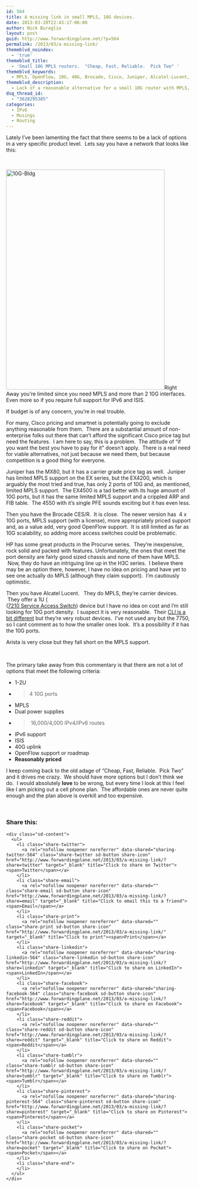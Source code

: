 ```yaml
---
id: 564
title: A missing link in small MPLS, 10G devices.
date: 2013-03-28T22:43:17-06:00
author: Nick Buraglio
layout: post
guid: http://www.forwardingplane.net/?p=564
permalink: /2013/03/a-missing-link/
themeblvd_noindex:
  - 'true'
themeblvd_title:
  - 'Small 10G MPLS routers.  "Cheap, Fast, Reliable.  Pick Two" '
themeblvd_keywords:
  - MPLS, OpenFlow, 10G, 40G, Brocade, Cisco, Juniper, Alcatel-Lucent, Arista
themeblvd_description:
  - Lack of a reasonable alternative for a small 10G router with MPLS, OpenFlow and decent TCAM.
dsq_thread_id:
  - "3628295385"
categories:
  - IPv6
  - Musings
  - Routing
---
```

Lately I&#8217;ve been lamenting the fact that there seems to be a lack of options in a very specific product level.  Lets say you have a network that looks like this:

&nbsp;

[<img class="alignleft size-full wp-image-568" alt="10G-Bldg" src="http://www.forwardingplane.net/wp-content/uploads/2013/03/10G-Bldg1.jpg" width="432" height="599" srcset="http://www.forwardingplane.net/wp-content/uploads/2013/03/10G-Bldg1.jpg 432w, http://www.forwardingplane.net/wp-content/uploads/2013/03/10G-Bldg1-216x300.jpg 216w" sizes="(max-width: 432px) 100vw, 432px" />](http://www.forwardingplane.net/wp-content/uploads/2013/03/10G-Bldg1.jpg)Right Away you&#8217;re limited since you need MPLS and more than 2 10G interfaces. Even more so if you require full support for IPv6 and ISIS.

If budget is of any concern, you&#8217;re in real trouble.

For many, Cisco pricing and smartnet is potentially going to exclude anything reasonable from them.  There are a substantial amount of non-enterprise folks out there that can&#8217;t afford the significant Cisco price tag but need the features.  I am here to say, this is a problem.  The attitude of &#8220;if you want the best you have to pay for it&#8221; doesn&#8217;t apply.  There is a real need for viable alternatives, not just because we need them, but because competition is a good thing for everyone.

Juniper has the MX80, but it has a carrier grade price tag as well.  Juniper has limited MPLS support on the EX series, but the EX4200, which is arguably the most tried and true, has only 2 ports of 10G and, as mentioned, limited MPLS support.  The EX4500 is a tad better with its huge amount of 10G ports, but it has the same limited MPLS support and a crippled ARP and FIB table.  The 4550 with it&#8217;s single PFE sounds exciting but it has even less.

Then you have the Brocade CES/R.  It is close.  The newer version has  4 x 10G ports, MPLS support (with a license), more appropriately priced support and, as a value add, very good OpenFlow support.  It is still limited as far as 10G scalability, so adding more access switches could be problematic.

HP has some great products in the Procurve series.  They&#8217;re inexpensive, rock solid and packed with features. Unfortunately, the ones that meet the port density are fairly good sized chassis and none of them have MPLS.  Now, they do have an intriguing line up in the H3C series.  I believe there may be an option there, however, I have no idea on pricing and have yet to see one actually do MPLS (although they claim support).  I&#8217;m cautiously optimistic.

Then you have Alcatel Lucent.   They do MPLS, they&#8217;re carrier devices.  They offer a 1U (  
(<a href="http://www.alcatel-lucent.com/products/7210-service-access-switch" target="_blank">7210 Service Access Switch</a>) device but I have no idea on cost and I&#8217;m still looking for 10G port density.  I suspect it is very reasonable.  Their <a title="Alcatel Lucent RANCID scripts" href="http://www.forwardingplane.net/2010/12/alcatel-lucent-rancid-scripts/" target="_blank">CLI is a bit different</a> but they&#8217;re very robust devices.  I&#8217;ve not used any but the 7750, so I cant comment as to how the smaller ones look.  It&#8217;s a possibility if it has the 10G ports.

Arista is very close but they fall short on the MPLS support.

&nbsp;

The primary take away from this commentary is that there are not a lot of options that meet the following criteria:

  * 1-2U
  * > 4 10G ports
  * MPLS
  * Dual power supplies
  * > 16,000/4,000 IPv4/IPv6 routes
  * IPv6 support
  * ISIS
  * 40G uplink
  * OpenFlow support or roadmap
  * **Reasonably priced**

I keep coming back to the old adage of &#8220;Cheap, Fast, Reliable.  Pick Two&#8221; and it drives me crazy.  We should have more options but I don&#8217;t think we do.  I would absolutely **love** to be wrong, but every time I look at this I feel like I am picking out a cell phone plan.  The affordable ones are never quite enough and the plan above is overkill and too expensive.

&nbsp;

<div class="sharedaddy sd-sharing-enabled">
  <div class="robots-nocontent sd-block sd-social sd-social-icon-text sd-sharing">
    <h3 class="sd-title">
      Share this:
    </h3>
    
    <div class="sd-content">
      <ul>
        <li class="share-twitter">
          <a rel="nofollow noopener noreferrer" data-shared="sharing-twitter-564" class="share-twitter sd-button share-icon" href="http://www.forwardingplane.net/2013/03/a-missing-link/?share=twitter" target="_blank" title="Click to share on Twitter"><span>Twitter</span></a>
        </li>
        <li class="share-email">
          <a rel="nofollow noopener noreferrer" data-shared="" class="share-email sd-button share-icon" href="http://www.forwardingplane.net/2013/03/a-missing-link/?share=email" target="_blank" title="Click to email this to a friend"><span>Email</span></a>
        </li>
        <li class="share-print">
          <a rel="nofollow noopener noreferrer" data-shared="" class="share-print sd-button share-icon" href="http://www.forwardingplane.net/2013/03/a-missing-link/" target="_blank" title="Click to print"><span>Print</span></a>
        </li>
        <li class="share-linkedin">
          <a rel="nofollow noopener noreferrer" data-shared="sharing-linkedin-564" class="share-linkedin sd-button share-icon" href="http://www.forwardingplane.net/2013/03/a-missing-link/?share=linkedin" target="_blank" title="Click to share on LinkedIn"><span>LinkedIn</span></a>
        </li>
        <li class="share-facebook">
          <a rel="nofollow noopener noreferrer" data-shared="sharing-facebook-564" class="share-facebook sd-button share-icon" href="http://www.forwardingplane.net/2013/03/a-missing-link/?share=facebook" target="_blank" title="Click to share on Facebook"><span>Facebook</span></a>
        </li>
        <li class="share-reddit">
          <a rel="nofollow noopener noreferrer" data-shared="" class="share-reddit sd-button share-icon" href="http://www.forwardingplane.net/2013/03/a-missing-link/?share=reddit" target="_blank" title="Click to share on Reddit"><span>Reddit</span></a>
        </li>
        <li class="share-tumblr">
          <a rel="nofollow noopener noreferrer" data-shared="" class="share-tumblr sd-button share-icon" href="http://www.forwardingplane.net/2013/03/a-missing-link/?share=tumblr" target="_blank" title="Click to share on Tumblr"><span>Tumblr</span></a>
        </li>
        <li class="share-pinterest">
          <a rel="nofollow noopener noreferrer" data-shared="sharing-pinterest-564" class="share-pinterest sd-button share-icon" href="http://www.forwardingplane.net/2013/03/a-missing-link/?share=pinterest" target="_blank" title="Click to share on Pinterest"><span>Pinterest</span></a>
        </li>
        <li class="share-pocket">
          <a rel="nofollow noopener noreferrer" data-shared="" class="share-pocket sd-button share-icon" href="http://www.forwardingplane.net/2013/03/a-missing-link/?share=pocket" target="_blank" title="Click to share on Pocket"><span>Pocket</span></a>
        </li>
        <li class="share-end">
        </li>
      </ul>
    </div>
  </div>
</div>